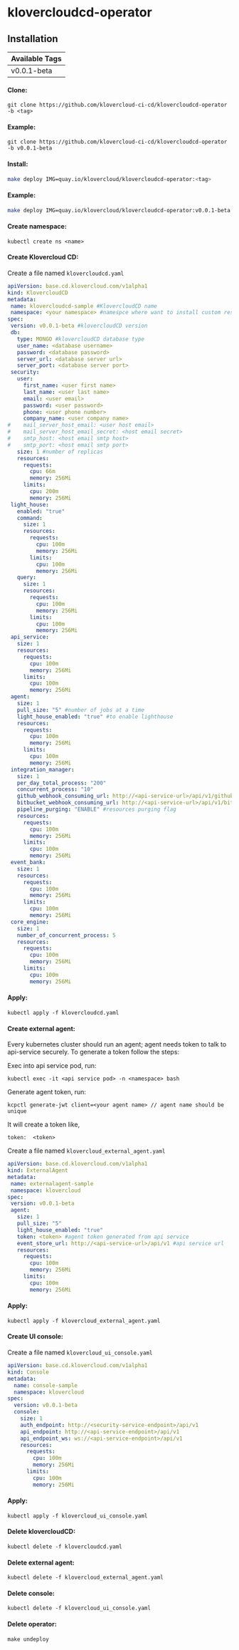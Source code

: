 # klovercloudcd-operator
## Installation
| Available Tags |
|----------------|
| v0.0.1-beta     |
#### Clone:
```shell
git clone https://github.com/klovercloud-ci-cd/klovercloudcd-operator -b <tag>
```
#### Example:
```shell
git clone https://github.com/klovercloud-ci-cd/klovercloudcd-operator -b v0.0.1-beta
```
#### Install:

```sh
make deploy IMG=quay.io/klovercloud/klovercloudcd-operator:<tag>
```
#### Example:
```sh
make deploy IMG=quay.io/klovercloud/klovercloudcd-operator:v0.0.1-beta
```

#### Create namespace:
```shell
kubectl create ns <name>
```
#### Create Klovercloud CD:
Create a file named ```klovercloudcd.yaml```
```yml
apiVersion: base.cd.klovercloud.com/v1alpha1
kind: KlovercloudCD 
metadata:
 name: klovercloudcd-sample #KlovercloudCD name
 namespace: <your namespace> #namespce where want to install custom resources
spec:
 version: v0.0.1-beta #klovercloudCD version
 db:
   type: MONGO #klovercloudCD database type
   user_name: <database username>
   password: <database password>
   server_url: <database server url>
   server_port: <database server port>
 security:
   user:
     first_name: <user first name>
     last_name: <user last name>
     email: <user email>
     password: <user password>
     phone: <user phone number>
     company_name: <user company name>
#    mail_server_host_email: <user host email>
#    mail_server_host_email_secret: <host email secret>
#    smtp_host: <host email smtp host>
#    smtp_port: <host email smtp port>
   size: 1 #number of replicas
   resources:
     requests:
       cpu: 66m
       memory: 256Mi
     limits:
       cpu: 200m
       memory: 256Mi
 light_house:
   enabled: "true"
   command:
     size: 1
     resources:
       requests:
         cpu: 100m
         memory: 256Mi
       limits:
         cpu: 100m
         memory: 256Mi
   query:
     size: 1
     resources:
       requests:
         cpu: 100m
         memory: 256Mi
       limits:
         cpu: 100m
         memory: 256Mi
 api_service:
   size: 1
   resources:
     requests:
       cpu: 100m
       memory: 256Mi
     limits:
       cpu: 100m
       memory: 256Mi
 agent:
   size: 1
   pull_size: "5" #number of jobs at a time
   light_house_enabled: "true" #to enable lighthouse
   resources:
     requests:
       cpu: 100m
       memory: 256Mi
     limits:
       cpu: 100m
       memory: 256Mi
 integration_manager:
   size: 1
   per_day_total_process: "200" 
   concurrent_process: "10"
   github_webhook_consuming_url: http://<api-service-url>/api/v1/githubs
   bitbucket_webhook_consuming_url: http://<api-service-url>/api/v1/bitbuckets
   pipeline_purging: "ENABLE" #resources purging flag
   resources:
     requests:
       cpu: 100m
       memory: 256Mi
     limits:
       cpu: 100m
       memory: 256Mi
 event_bank:
   size: 1
   resources:
     requests:
       cpu: 100m
       memory: 256Mi
     limits:
       cpu: 100m
       memory: 256Mi
 core_engine:
   size: 1
   number_of_concurrent_process: 5
   resources:
     requests:
       cpu: 100m
       memory: 256Mi
     limits:
       cpu: 100m
       memory: 256Mi

```

#### Apply:
```shell
kubectl apply -f klovercloudcd.yaml
```

#### Create external agent:
Every kubernetes cluster should run an agent; agent needs token to talk to api-service securely.
To generate a token follow the steps:

Exec into api service pod, run:

```
kubectl exec -it <api service pod> -n <namespace> bash
```

Generate agent token, run:

```
kcpctl generate-jwt client=<your agent name> // agent name should be unique
```

It will create a token like,

```
token:  <token>
```

Create a file named ```klovercloud_external_agent.yaml```

```yaml
apiVersion: base.cd.klovercloud.com/v1alpha1
kind: ExternalAgent
metadata:
 name: externalagent-sample
 namespace: klovercloud
spec:
 version: v0.0.1-beta
 agent:
   size: 1
   pull_size: "5"
   light_house_enabled: "true"
   token: <token> #agent token generated from api service
   event_store_url: http://<api-service-url>/api/v1 #api service url
   resources:
     requests:
       cpu: 100m
       memory: 256Mi
     limits:
       cpu: 100m
       memory: 256Mi

```

#### Apply:
```shell
kubectl apply -f klovercloud_external_agent.yaml
```

#### Create UI console:
Create a file named ```klovercloud_ui_console.yaml```
```yaml
apiVersion: base.cd.klovercloud.com/v1alpha1
kind: Console
metadata:
  name: console-sample
  namespace: klovercloud
spec:
  version: v0.0.1-beta
  console:
    size: 1
    auth_endpoint: http://<security-service-endpoint>/api/v1
    api_endpoint: http://<api-service-endpoint>/api/v1
    api_endpoint_ws: ws://<api-service-endpoint>/api/v1
    resources:
      requests:
        cpu: 100m
        memory: 256Mi
      limits:
        cpu: 100m
        memory: 256Mi
```

#### Apply:
```shell
kubectl apply -f klovercloud_ui_console.yaml
```

#### Delete klovercloudCD:
```shell
kubectl delete -f klovercloudcd.yaml
```

#### Delete external agent:
```shell
kubectl delete -f klovercloud_external_agent.yaml
```

#### Delete console:
```shell
kubectl delete -f klovercloud_ui_console.yaml
```

#### Delete operator:
```shell
make undeploy
```
